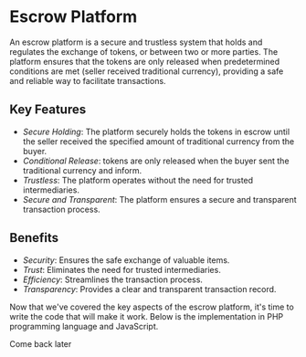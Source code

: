 # Escrow Platform

An escrow platform is a secure and trustless system that holds and regulates the exchange of  tokens, or between two or more parties. The platform ensures that the tokens are only released when predetermined conditions are met (seller received traditional currency), providing a safe and reliable way to facilitate transactions.

## Key Features

- *Secure Holding*: The platform securely holds the tokens in escrow until the seller received the specified amount of traditional currency from the buyer.
- *Conditional Release*: tokens are only released when the buyer sent the traditional currency and inform.
- *Trustless*: The platform operates without the need for trusted intermediaries.
- *Secure and Transparent*: The platform ensures a secure and transparent transaction process.

## Benefits

- *Security*: Ensures the safe exchange of valuable items.
- *Trust*: Eliminates the need for trusted intermediaries.
- *Efficiency*: Streamlines the transaction process.
- *Transparency*: Provides a clear and transparent transaction record.

Now that we've covered the key aspects of the escrow platform, it's time to write the code that will make it work. Below is the implementation in PHP programming language and JavaScript.

Come back later
